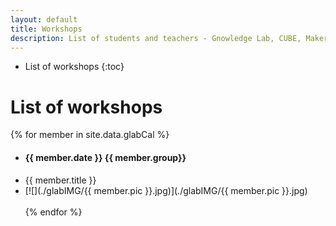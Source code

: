 ```yaml
--- 
layout: default
title: Workshops
description: List of students and teachers - Gnowledge Lab, CUBE, MakerSpace 
---
```


* List of workshops
{:toc}	 
# List of workshops

{% for member in site.data.glabCal %}
  -  #### {{ member.date }} {{ member.group}}
  - {{ member.title }}
  - [![](./glabIMG/{{ member.pic }}.jpg)](./glabIMG/{{ member.pic }}.jpg) <br><br>
{% endfor %}


